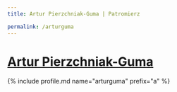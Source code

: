 ```yaml
---
title: Artur Pierzchniak-Guma | Patromierz

permalink: /arturguma
---
```


# [Artur Pierzchniak-Guma](https://patronite.pl/arturguma)

{% include profile.md name="arturguma" prefix="a" %}
